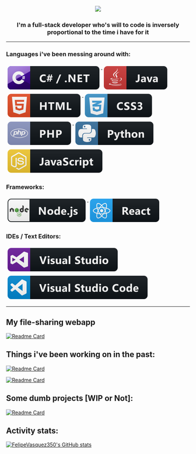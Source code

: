 <p align="center">
  <a href="https://github.com/DenverCoder1/readme-typing-svg"><img src="https://readme-typing-svg.herokuapp.com?color=%2336BCF7&width=430&lines=I+seriously+don't+know+what+to+put+here"></a>
  <h3  align="center">I'm a full-stack developer who's will to code is inversely proportional to the time i have for it</h3>
</p>

---

### Languages i've been messing around with:

<p align="left">
  <a href="#">
    <img src="https://github.com/MikeCodesDotNET/ColoredBadges/raw/master/svg/dev/languages/csharp_dotnet.svg" style="vertical-align:top; margin:6px 4px">
  </a>  
  
  <a href="#">
    <img src=https://github.com/MikeCodesDotNET/ColoredBadges/raw/master/svg/dev/languages/java.svg style="vertical-align:top; margin:6px 4px">
  </a>  
  
  <a href="#">
    <img src=https://github.com/MikeCodesDotNET/ColoredBadges/raw/master/svg/dev/languages/html.svg style="vertical-align:top; margin:6px 4px">
  </a>  
  
  <a href="#">
    <img src=https://github.com/MikeCodesDotNET/ColoredBadges/raw/master/svg/dev/languages/css3.svg style="vertical-align:top; margin:6px 4px">
  </a>  
  
  <a href="#">
    <img src=https://github.com/MikeCodesDotNET/ColoredBadges/raw/master/svg/dev/languages/php.svg style="vertical-align:top; margin:6px 4px">
  </a>  
  
  <a href="#">
    <img src=https://github.com/MikeCodesDotNET/ColoredBadges/raw/master/svg/dev/languages/python.svg style="vertical-align:top; margin:6px 4px">
  </a>  
  
  <a href="#">
    <img src=https://github.com/MikeCodesDotNET/ColoredBadges/raw/master/svg/dev/languages/js.svg style="vertical-align:top; margin:6px 4px">
  </a>  
</p>

### Frameworks: 
<p align="left">
  <a href="#">
    <img src=https://github.com/MikeCodesDotNET/ColoredBadges/raw/master/svg/dev/frameworks/nodejs.svg style="vertical-align:top; margin:6px 4px">
  </a> 
  
  <a href="#">
    <img src=https://github.com/MikeCodesDotNET/ColoredBadges/raw/master/svg/dev/frameworks/react.svg style="vertical-align:top; margin:6px 4px">
  </a> 
</p>
  

### IDEs / Text Editors:
<p align="left">
  <a href="#">
    <img src=https://github.com/MikeCodesDotNET/ColoredBadges/raw/master/svg/dev/tools/visualstudio.svg style="vertical-align:top; margin:6px 4px">
  </a>  
  
  <a href="#">
    <img src=https://github.com/MikeCodesDotNET/ColoredBadges/raw/master/svg/dev/tools/visualstudio_code.svg style="vertical-align:top; margin:6px 4px">
  </a>  
</p>

---

## My file-sharing webapp

[![Readme Card](https://github-readme-stats.vercel.app/api/pin/?username=FelipeVasquez350&repo=SmartLink-Site.it&theme=react&title_color=36BCF7&bg_color=2a2f38&hide_border=true&show_owner=true)](https://github.com/FelipeVasquez350/SmartLink-Site.it)

## Things i've been working on in the past:

[![Readme Card](https://github-readme-stats.vercel.app/api/pin/?username=daim0&repo=CTPBot&theme=react&title_color=36BCF7&bg_color=2a2f38&hide_border=true&show_owner=true)](https://github.com/daim0/CTPBot)

[![Readme Card](https://github-readme-stats.vercel.app/api/pin/?username=Arcri&repo=AerovelenceMod&theme=react&title_color=36BCF7&bg_color=2a2f38&hide_border=true&show_owner=true)](https://github.com/Arcri/AerovelenceMod)

## Some dumb projects [WIP or Not]:

[![Readme Card](https://github-readme-stats.vercel.app/api/pin/?username=FelipeVasquez350&repo=C.I.R.N.O&theme=react&title_color=36BCF7&bg_color=2a2f38&hide_border=true&show_owner=true)](https://github.com/FelipeVasquez350/C.I.R.N.O)

## Activity stats: 

[![FelipeVasquez350's GitHub stats](https://github-readme-stats.vercel.app/api?username=FelipeVasquez350&theme=react&title_color=36BCF7&bg_color=2a2f38&hide_border=true&count_private=true)](https://github.com/anuraghazra/github-readme-stats)
